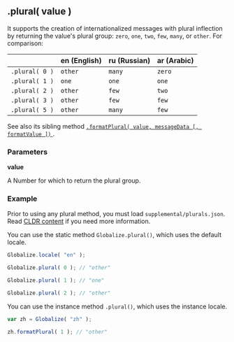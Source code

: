 ## .plural( value )

It supports the creation of internationalized messages with plural inflection by
returning the value's plural group: `zero`, `one`, `two`, `few`, `many`, or
`other`. For comparison:

| | en (English) | ru (Russian) | ar (Arabic) |
| --- | --- | --- | --- |
| `.plural( 0 )` | `other` | `many` | `zero` |
| `.plural( 1 )` | `one` | `one` | `one` |
| `.plural( 2 )` | `other` | `few` | `two` |
| `.plural( 3 )` | `other` | `few` | `few` |
| `.plural( 5 )` | `other` | `many` | `few` |

See also its sibling method [`.formatPlural( value, messageData [, formatValue ])`
](./format-plural.md).

### Parameters

**value**

A Number for which to return the plural group.

### Example

Prior to using any plural method, you must load `supplemental/plurals.json`.
Read [CLDR content](../../../README.md#2-cldr-content) if you need more
information.

You can use the static method `Globalize.plural()`, which uses the default
locale.

```javascript
Globalize.locale( "en" );

Globalize.plural( 0 ); // "other"

Globalize.plural( 1 ); // "one"

Globalize.plural( 2 ); // "other"
```

You can use the instance method `.plural()`, which uses the instance locale.

```javascript
var zh = Globalize( "zh" );

zh.formatPlural( 1 ); // "other"
```
